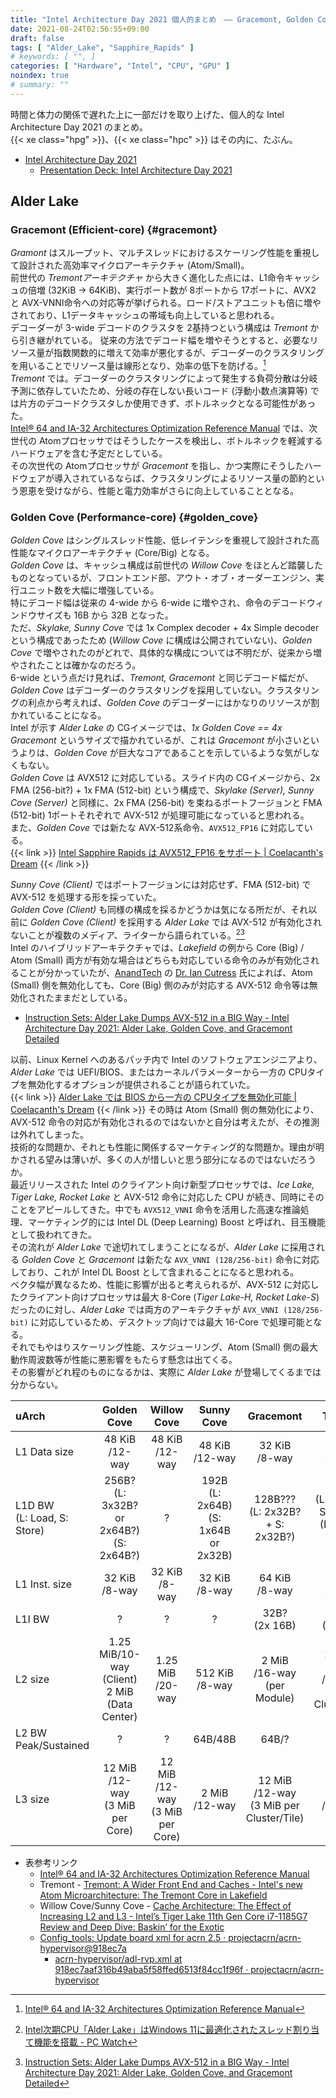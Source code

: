 ```yaml
---
title: "Intel Architecture Day 2021 個人的まとめ　―― Gracemont, Golden Cove, Alder Lake"
date: 2021-08-24T02:56:55+09:00
draft: false
tags: [ "Alder_Lake", "Sapphire_Rapids" ]
# keywords: [ "", ]
categories: [ "Hardware", "Intel", "CPU", "GPU" ]
noindex: true
# summary: ""
---
```


時間と体力の関係で遅れた上に一部だけを取り上げた、個人的な Intel Architecture Day 2021 のまとめ。  
{{< xe class="hpg" >}}、{{< xe class="hpc" >}} はその内に、たぶん。  

 * [Intel Architecture Day 2021](https://www.intel.com/content/www/us/en/newsroom/resources/press-kit-architecture-day-2021.html)
    * [Presentation Deck: Intel Architecture Day 2021](https://download.intel.com/newsroom/2021/client-computing/intel-architecture-day-2021-presentation.pdf)

## Alder Lake
### Gracemont (Efficient-core) {#gracemont}
*Gramont* はスループット、マルチスレッドにおけるスケーリング性能を重視して設計された高効率マイクロアーキテクチャ (Atom/Small)。  
前世代の *Tremontアーキテクチャ* から大きく進化した点には、L1命令キャッシュの倍増 (32KiB -\> 64KiB)、実行ポート数が 8ポートから 17ポートに、AVX2 と AVX-VNNI命令への対応等が挙げられる。ロード/ストアユニットも倍に増やされており、L1データキャッシュの帯域も向上していると思われる。  
デコーダーが 3-wide デコードのクラスタを 2基持つという構成は *Tremont* から引き継がれている。  従来の方法でデコード幅を増やそうとすると、必要なリソース量が指数関数的に増えて効率が悪化するが、デコーダーのクラスタリングを用いることでリソース量は線形となり、効率の低下を防げる。[^decode-cluster]  
*Tremont* では。デコーダーのクラスタリングによって発生する負荷分散は分岐予測に依存していたため、分岐の存在しない長いコード (浮動小数点演算等) では片方のデコードクラスタしか使用できず、ボトルネックとなる可能性があった。  
[Intel® 64 and IA-32 Architectures Optimization Reference Manual](https://software.intel.com/content/www/us/en/develop/download/intel-64-and-ia-32-architectures-optimization-reference-manual.html) では、次世代の Atomプロセッサではそうしたケースを検出し、ボトルネックを軽減するハードウェアを含む予定だとしている。  
その次世代の Atomプロセッサが *Gracemont* を指し、かつ実際にそうしたハードウェアが導入されているならば、クラスタリングによるリソース量の節約という恩恵を受けながら、性能と電力効率がさらに向上していることとなる。  

[^decode-cluster]:  [Intel® 64 and IA-32 Architectures Optimization Reference Manual](https://software.intel.com/content/www/us/en/develop/download/intel-64-and-ia-32-architectures-optimization-reference-manual.html)

### Golden Cove (Performance-core) {#golden_cove}
*Golden Cove* はシングルスレッド性能、低レイテンシを重視して設計された高性能なマイクロアーキテクチャ (Core/Big) となる。  
*Golden Cove* は、キャッシュ構成は前世代の *Willow Cove* をほとんど踏襲したものとなっているが、フロントエンド部、アウト・オブ・オーダーエンジン、実行ユニット数を大幅に増強している。  
特にデコード幅は従来の 4-wide から 6-wide に増やされ、命令のデコードウィンドウサイズも 16B から 32B となった。  
ただ、*Skylake, Sunny Cove* では 1x Complex decoder + 4x Simple decoder という構成であったため (*Willow Cove* に構成は公開されていない)、*Golden Cove* で増やされたのがどれで、具体的な構成については不明だが、従来から増やされたことは確かなのだろう。  
6-wide という点だけ見れば、*Tremont, Gracemont* と同じデコード幅だが、*Golden Cove* はデコーダーのクラスタリングを採用していない。クラスタリングの利点から考えれば、*Golden Cove* のデコーダーにはかなりのリソースが割かれていることになる。  
Intel が示す *Alder Lake* の CGイメージでは、*1x Golden Cove == 4x Gracemont* というサイズで描かれているが、これは *Gracemont* が小さいというよりは、*Golden Cove* が巨大なコアであることを示しているような気がしなくもない。  
*Golden Cove* は AVX512 に対応している。スライド内の CGイメージから、2x FMA (256-bit?) + 1x FMA (512-bit) という構成で、*Skylake (Server), Sunny Cove (Server)* と同様に、2x FMA (256-bit) を束ねるポートフージョンと FMA (512-bit) 1ポートそれぞれで AVX-512 が処理可能になっていると思われる。  
また、*Golden Cove* では新たな AVX-512系命令、`AVX512_FP16` に対応している。  
{{< link >}} [Intel Sapphire Rapids は AVX512_FP16 をサポート | Coelacanth's Dream](/posts/2021/01/11/intel-spr-avx512_fp16/) {{< /link >}}

*Sunny Cove (Client)* ではポートフージョンには対応せず、FMA (512-bit) で AVX-512 を処理する形を採っていた。  
*Golden Cove (Client)* も同様の構成を採るかどうかは気になる所だが、それ以前に *Golden Cove (Client)* を採用する *Alder Lake* では AVX-512 が有効化されないことが複数のメディア、ライターから語られている。[^pcwatch][^anand-ian_cutress]  
Intel のハイブリッドアーキテクチャでは、*Lakefield* の例から Core (Big) / Atom (Small) 両方が有効な場合はどちらも対応している命令のみが有効化されることが分かっていたが、[AnandTech](https://www.anandtech.com) の [Dr. Ian Cutress](https://www.anandtech.com/Author/140) 氏によれば、Atom (Small) 側を無効化しても、Core (Big) 側のみが対応する AVX-512 命令等は無効化されたままだとしている。  

 * [Instruction Sets: Alder Lake Dumps AVX-512 in a BIG Way - Intel Architecture Day 2021: Alder Lake, Golden Cove, and Gracemont Detailed](https://www.anandtech.com/show/16881/a-deep-dive-into-intels-alder-lake-microarchitectures/5)

以前、Linux Kernel へのあるパッチ内で Intel のソフトウェアエンジニアより、*Alder Lake* では UEFI/BIOS、またはカーネルパラメーターから一方の CPUタイプを無効化するオプションが提供されることが語られていた。  
{{< link >}} [Alder Lake では BIOS から一方の CPUタイプを無効化可能 | Coelacanth's Dream](/posts/2021/04/29/adl-cpu-type/) {{< /link >}}
その時は Atom (Small) 側の無効化により、AVX-512 命令の対応が有効化されるのではないかと自分は考えたが、その推測は外れてしまった。  
技術的な問題か、それとも性能に関係するマーケティング的な問題か。理由が明かされる望みは薄いが、多くの人が惜しいと思う部分になるのではないだろうか。  
最近リリースされた Intel のクライアント向け新型プロセッサでは、*Ice Lake, Tiger Lake, Rocket Lake* と AVX-512 命令に対応した CPU が続き、同時にそのことをアピールしてきた。中でも `AVX512_VNNI` 命令を活用した高速な推論処理、マーケティング的には Intel DL (Deep Learning) Boost と呼ばれ、目玉機能として扱われてきた。  
その流れが *Alder Lake* で途切れてしまうことになるが、*Alder Lake* に採用される *Golden Cove* と *Gracemont* は新たな `AVX_VNNI (128/256-bit)` 命令に対応しており、これが Intel DL Boost として含まれることになると思われる。  
ベクタ幅が異なるため、性能に影響が出ると考えられるが、AVX-512 に対応したクライアント向けプロセッサは最大 8-Core (*Tiger Lake-H, Rocket Lake-S*) だったのに対し、*Alder Lake* では両方のアーキテクチャが `AVX_VNNI (128/256-bit)` に対応しているため、デスクトップ向けでは最大 16-Core で処理可能となる。  
それでもやはりスケーリング性能、スケジューリング、Atom (Small) 側の最大動作周波数等が性能に悪影響をもたらす懸念は出てくる。  
その影響がどれ程のものになるかは、実際に *Alder Lake* が登場してくるまでは分からない。  

[^pcwatch]: [Intel次期CPU「Alder Lake」はWindows 11に最適化されたスレッド割り当て機能を搭載 - PC Watch](https://pc.watch.impress.co.jp/docs/news/1344898.html)
[^anand-ian_cutress]: [Instruction Sets: Alder Lake Dumps AVX-512 in a BIG Way - Intel Architecture Day 2021: Alder Lake, Golden Cove, and Gracemont Detailed](https://www.anandtech.com/show/16881/a-deep-dive-into-intels-alder-lake-microarchitectures/5)

| uArch     | Golden Cove | Willow Cove   | Sunny Cove | Gracemont | Tremont   |
| :--       | :--:          | :--:          | :--:      | :--:      | :--: |
| L1 Data size   | 48 KiB<br>/12-way | 48 KiB<br>/12-way | 48 KiB<br>/12-way | 32 KiB<br>/8-way | 32 KiB<br>/8-way 
| L1D BW<br>(L: Load, S: Store) | 256B?<br>(L: 3x32B? or 2x64B?)<br>(S: 2x64B?)  | ? | 192B<br>(L: 2x64B)<br>(S: 1x64B or 2x32B) | 128B???<br>(L: 2x32B? + S: 2x32B?) | 64B???<br>(L: 1x32B + S: 1x32B)<br>(L: 2x32B or S: 2x32B)
| L1 Inst. size   | 32 KiB<br>/8-way  | 32 KiB<br>/8-way | 32 KiB<br>/8-way | 64 KiB<br>/8-way | 32 KiB<br>/8-way
| L1I BW | ? | ? | ? | 32B?<br>(2x 16B) | 32B<br>(2x 16B) |
| L2 size       | 1.25 MiB/10-way (Client)<br>2 MiB (Data Center) | 1.25 MiB<br>/20-way | 512 KiB<br>/8-way | 2 MiB<br>/16-way<br>(per Module) | 1.5-4.5 MiB<br>/12-way<br>(per Cluster/Tile) |
| L2 BW Peak/Sustained | ? | ? | 64B/48B | 64B/? | 
| L3 size       | 12 MiB<br>/12-way<br>(3 MiB per Core) | 12 MiB<br>/12-way<br>(3 MiB per Core) | 2 MiB<br>/12-way  |12 MiB<br>/12-way<br>(3 MiB per Cluster/Tile) | 4 MiB<br>/16-way

 * 表参考リンク
    * [Intel® 64 and IA-32 Architectures Optimization Reference Manual](https://software.intel.com/content/www/us/en/develop/download/intel-64-and-ia-32-architectures-optimization-reference-manual.html)
    * Tremont - [Tremont: A Wider Front End and Caches - Intel's new Atom Microarchitecture: The Tremont Core in Lakefield](https://www.anandtech.com/show/15009/intels-new-atom-microarchitecture-the-tremont-core/2)
    * Willow Cove/Sunny Cove - [Cache Architecture: The Effect of Increasing L2 and L3 - Intel’s Tiger Lake 11th Gen Core i7-1185G7 Review and Deep Dive: Baskin’ for the Exotic](https://www.anandtech.com/show/16084/intel-tiger-lake-review-deep-dive-core-11th-gen/4)
    * [Config_tools: Update board xml for acrn 2.5 · projectacrn/acrn-hypervisor@918ec7a](https://github.com/projectacrn/acrn-hypervisor/commit/918ec7aaf316b49aba5f58ffed6513f84cc1f96f)
        * [acrn-hypervisor/adl-rvp.xml at 918ec7aaf316b49aba5f58ffed6513f84cc1f96f · projectacrn/acrn-hypervisor](https://github.com/projectacrn/acrn-hypervisor/blob/918ec7aaf316b49aba5f58ffed6513f84cc1f96f/misc/config_tools/data/adl-rvp/adl-rvp.xml)
